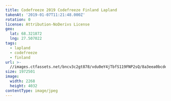 ```yaml
---
title: Codefreeze 2019 Codefreeze Finland Lapland
takenAt: '2019-01-07T11:21:48.000Z'
rotation: 0
license: Attribution-NoDerivs License
geo:
  lat: 68.321872
  lng: 27.507022
tags:
  - lapland
  - codefreeze
  - finland
url: >-
  //images.ctfassets.net/bncv3c2gt878/vdu0eY4jTbfS119FNP2sQ/8a3eea0bcdea9a66cea2b4d36d1528e4/codefreeze-2019-codefreeze-finland-lapland_31796866097_o
size: 1972501
image:
  width: 2268
  height: 4032
contentType: image/jpeg
---
```


